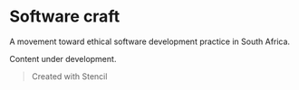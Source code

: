 # Software craft

A movement toward ethical software development practice in South Africa.

Content under development.

> Created with Stencil